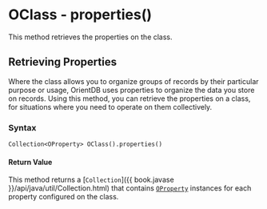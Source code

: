 
# OClass - properties()

This method retrieves the properties on the class.

## Retrieving Properties

Where the class allows you to organize groups of records by their particular purpose or usage, OrientDB uses properties to organize the data you store on records.  Using this method, you can retrieve the properties on a class, for situations where you need to operate on them collectively.

### Syntax

```
Collection<OProperty> OClass().properties()
```

#### Return Value

This method returns a [`Collection`]({{ book.javase }}/api/java/util/Collection.html) that contains [`OProperty`](../OProperty.md) instances for each property configured on the class.



